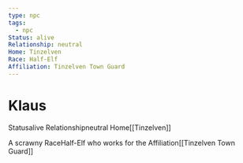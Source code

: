 ```yaml
---
type: npc
tags:
  - npc
Status: alive
Relationship: neutral
Home: Tinzelven
Race: Half-Elf
Affiliation: Tinzelven Town Guard
---
```


# Klaus
<span class="dataview inline-field"><span class="inline-field-key">Status</span><span class="inline-field-value">alive</span></span>
<span class="dataview inline-field"><span class="inline-field-key">Relationship</span><span class="inline-field-value">neutral</span></span>
<span class="dataview inline-field"><span class="inline-field-key">Home</span><span class="inline-field-value">[[Tinzelven]]</span></span>

A scrawny <span class="dataview inline-field"><span class="inline-field-key">Race</span><span class="inline-field-value">Half-Elf</span></span> who works for the <span class="dataview inline-field"><span class="inline-field-key">Affiliation</span><span class="inline-field-value">[[Tinzelven Town Guard]]</span></span>
